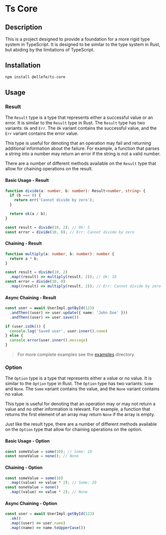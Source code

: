 # Ts Core

## Description

This is a project designed to provide a foundation for a more rigid type
system in TypeScript. It is designed to be similar to the type system in
Rust, but abiding by the limitations of TypeScript.

## Installation

```bash
npm install @ellefe/ts-core
```

## Usage

### Result

The `Result` type is a type that represents either a successful value or an
error. It is similar to the `Result` type in Rust. The `Result` type has two
variants: `Ok` and `Err`. The `Ok` variant contains the successful value, and
the `Err` variant contains the error value.

This type is useful for denoting that an operation may fail and returning
additional information about the failure. For example, a function that
parses a string into a number may return an error if the string is not a
valid number.

There are a number of different methods available on the `Result` type that
allow for chaining operations on the result.

#### Basic Usage - Result

```TypeScript
function divide(a: number, b: number): Result<number, string> {
  if (b === 0) {
    return err('Cannot divide by zero');
  }

  return ok(a / b);
}

const result = divide(10, 2); // Ok: 5
const error = divide(10, 0); // Err: Cannot divide by zero
```

#### Chaining - Result

```TypeScript
function multiply(a: number, b: number): number {
  return a * b;
}

const result = divide(10, 2)
  .map((result) => multiply(result, 2)); // Ok: 10
const error = divide(10, 0)
  .map((result) => multiply(result, 2)); // Err: Cannot divide by zero
```

#### Async Chaining - Result

```TypeScript
const user = await UserImpl.getById(123)
  .andThen((user) => user.update({ name: 'John Doe' }))
  .andThen((user) => user.save())

if (user.isOk()) {
  console.log('Saved user', user.inner().name)
} else {
  console.error(user.inner().message)
}
```

> For more complete examples see the [examples](./examples) directory.

### Option

The `Option` type is a type that represents either a value or no value. It is
similar to the `Option` type in Rust. The `Option` type has two variants:
`Some` and `None`. The `Some` variant contains the value, and the `None`
variant contains no value.

This type is useful for denoting that an operation may or may not return a
value and no other information is relevant. For example, a function that
returns the first element of an array may return `None` if the array is empty.

Just like the result type, there are a number of different methods available
on the `Option` type that allow for chaining operations on the option.

#### Basic Usage - Option

```TypeScript
const someValue = some(10); // Some: 10
const noneValue = none(); // None
```

#### Chaining - Option

```TypeScript
const someValue = some(10)
  .map((value) => value * 2); // Some: 20
const noneValue = none()
  .map((value) => value * 2); // None
```

#### Async Chaining - Option

```TypeScript
const user = await UserImpl.getById(123)
  .ok()
  .map((user) => user.name)
  .map((name) => name.toUpperCase())
```

